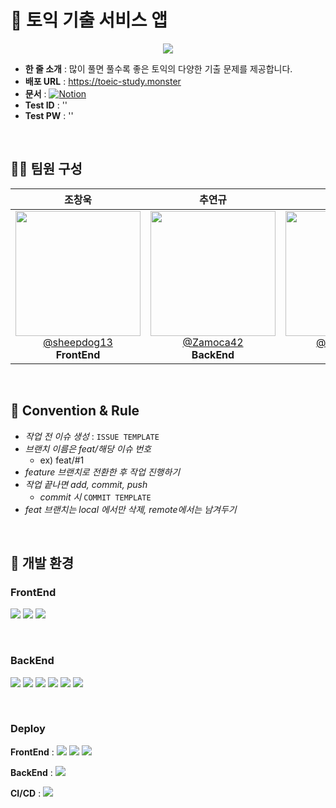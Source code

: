 # 📖 토익 기출 서비스 앱

<div align="center">
<img src="https://github.com/team-3-in/toeic/assets/132829711/ad12584a-4a40-44ee-a8a0-8afb9f96d8f0">
</div>

- **한 줄 소개** : 많이 풀면 풀수록 좋은 토익의 다양한 기출 문제를 제공합니다.
- **배포 URL** : https://toeic-study.monster
- **문서** : [![Notion](https://img.shields.io/badge/Notion-000000?logo=notion&logoColor=white)](https://pond-keyboard-2d1.notion.site/a00e116104e44fca9b12b092d63bf206?pvs=4)
- **Test ID** : ''
- **Test PW** : ''

<br>

## 👩‍💻 팀원 구성

<div align="center" width="100%">

|                                                                                       **조창욱**                                                                                        |                                                                                    **추연규**                                                                                     |                                                                                       **이미래**                                                                                        |
| :-------------------------------------------------------------------------------------------------------------------------------------------------------------------------------------: | :-------------------------------------------------------------------------------------------------------------------------------------------------------------------------------: | :-------------------------------------------------------------------------------------------------------------------------------------------------------------------------------------: |
| [<img src="https://github.com/team-3-in/toeic/assets/132829711/d729e0b2-d402-440c-b8c2-f32e7e837c53" height=200px > <br/> @sheepdog13](https://github.com/sheepdog13) <br/>**FrontEnd** | [<img src="https://github.com/team-3-in/toeic/assets/132829711/e589bfb8-2dfb-4d7d-86d3-65639e50cc5b" height=200px > <br/> @Zamoca42](https://github.com/Zamoca42)<br/>**BackEnd** | [<img src="https://github.com/team-3-in/toeic/assets/132829711/cb400dcd-6933-46f1-9eea-2437e4000dad" height=200px > <br/> @future9061](https://github.com/future9061) <br/>**FrontEnd** |

</div>

<br>

## 📌 Convention & Rule

- _작업 전 이슈 생성_ : `ISSUE TEMPLATE`
- _브랜치 이름은 feat/해당 이슈 번호_
  - ex) feat/#1
- _feature 브랜치로 전환한 후 작업 진행하기_
- _작업 끝나면 add, commit, push_
  - _commit 시_ `COMMIT TEMPLATE`
- _feat 브랜치는 local 에서만 삭제, remote에서는 남겨두기_

<br>

## 🔧 개발 환경

### FrontEnd

<img src="https://img.shields.io/badge/Typescript-3178C6?style=for-the-badge&logo=Typescript&logoColor=white"> <img src="https://img.shields.io/badge/React-61DAFB?style=for-the-badge&logo=React&logoColor=white"> <img src="https://img.shields.io/badge/styledcomponents-DB7093?style=for-the-badge&logo=styledcomponents&logoColor=white">

<br />

### BackEnd

<img src="https://img.shields.io/badge/nestjs-E0234E?style=for-the-badge&logo=nestjs&logoColor=white"> <img src="https://img.shields.io/badge/express-000000?style=for-the-badge&logo=express&logoColor=white"> <img src="https://img.shields.io/badge/swagger-85EA2D?style=for-the-badge&logo=swagger&logoColor=white"> <img src="https://img.shields.io/badge/supabase-3FCF8E?style=for-the-badge&logo=supabase&logoColor=white"> <img src="https://img.shields.io/badge/postgresql-4169E1?style=for-the-badge&logo=postgresql&logoColor=white"> <img src="https://img.shields.io/badge/prisma-2D3748?style=for-the-badge&logo=prisma&logoColor=white">

<br />

### Deploy

**FrontEnd** : <img src="https://img.shields.io/badge/amazons3-569A31?style=for-the-badge&logo=amazons3&logoColor=white"> <img src="https://img.shields.io/badge/amazonroute53-8C4FFF?style=for-the-badge&logo=amazonroute53&logoColor=white"> <img src="https://img.shields.io/badge/AMAZONCLOUDFRON-8C4FFF?style=for-the-badge&logo=amazonaws&logoColor=white">

**BackEnd** : <img src="https://img.shields.io/badge/amazonec2-FF9900?style=for-the-badge&logo=amazonec2&logoColor=white">

**CI/CD** : <img src="https://img.shields.io/badge/githubactions-2088FF?style=for-the-badge&logo=githubactions&logoColor=white">
